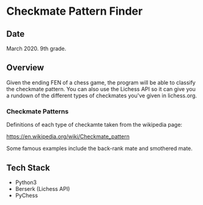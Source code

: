 # Checkmate Pattern Finder

## Date

March 2020. 9th grade.

## Overview

Given the ending FEN of a chess game, the program will be able to classify the checkmate pattern.
You can also use the Lichess API so it can give you a rundown of the different types of checkmates you've given in lichess.org.

### Checkmate Patterns

Definitions of each type of checkamte taken from the wikipedia page:

https://en.wikipedia.org/wiki/Checkmate_pattern 

Some famous examples include the back-rank mate and smothered mate.

## Tech Stack

- Python3
- Berserk (Lichess API)
- PyChess